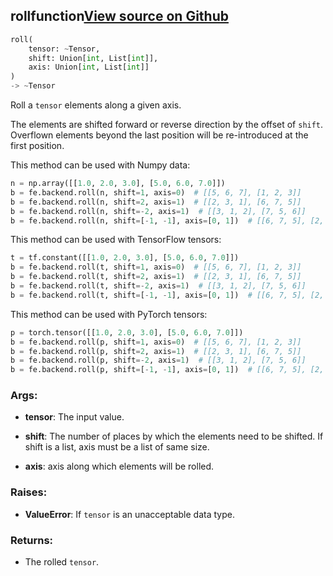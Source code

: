 ## roll<span class="tag">function</span><a class="sourcelink" href=https://github.com/fastestimator/fastestimator/blob/r1.1/fastestimator/backend/roll.py/#L24-L76>View source on Github</a>
```python
roll(
	tensor: ~Tensor,
	shift: Union[int, List[int]],
	axis: Union[int, List[int]]
)
-> ~Tensor
```
Roll a `tensor` elements along a given axis.

The elements are shifted forward or reverse direction by the offset of `shift`. Overflown elements beyond the last
position will be re-introduced at the first position.

This method can be used with Numpy data:
```python
n = np.array([[1.0, 2.0, 3.0], [5.0, 6.0, 7.0]])
b = fe.backend.roll(n, shift=1, axis=0)  # [[5, 6, 7], [1, 2, 3]]
b = fe.backend.roll(n, shift=2, axis=1)  # [[2, 3, 1], [6, 7, 5]]
b = fe.backend.roll(n, shift=-2, axis=1)  # [[3, 1, 2], [7, 5, 6]]
b = fe.backend.roll(n, shift=[-1, -1], axis=[0, 1])  # [[6, 7, 5], [2, 3, 1]]
```

This method can be used with TensorFlow tensors:
```python
t = tf.constant([[1.0, 2.0, 3.0], [5.0, 6.0, 7.0]])
b = fe.backend.roll(t, shift=1, axis=0)  # [[5, 6, 7], [1, 2, 3]]
b = fe.backend.roll(t, shift=2, axis=1)  # [[2, 3, 1], [6, 7, 5]]
b = fe.backend.roll(t, shift=-2, axis=1)  # [[3, 1, 2], [7, 5, 6]]
b = fe.backend.roll(t, shift=[-1, -1], axis=[0, 1])  # [[6, 7, 5], [2, 3, 1]]
```

This method can be used with PyTorch tensors:
```python
p = torch.tensor([[1.0, 2.0, 3.0], [5.0, 6.0, 7.0]])
b = fe.backend.roll(p, shift=1, axis=0)  # [[5, 6, 7], [1, 2, 3]]
b = fe.backend.roll(p, shift=2, axis=1)  # [[2, 3, 1], [6, 7, 5]]
b = fe.backend.roll(p, shift=-2, axis=1)  # [[3, 1, 2], [7, 5, 6]]
b = fe.backend.roll(p, shift=[-1, -1], axis=[0, 1])  # [[6, 7, 5], [2, 3, 1]]
```


<h3>Args:</h3>


* **tensor**: The input value.

* **shift**: The number of places by which the elements need to be shifted. If shift is a list, axis must be a list of same size.

* **axis**: axis along which elements will be rolled. 

<h3>Raises:</h3>


* **ValueError**: If `tensor` is an unacceptable data type.

<h3>Returns:</h3>

<ul class="return-block"><li>    The rolled <code>tensor</code>.

</li></ul>


